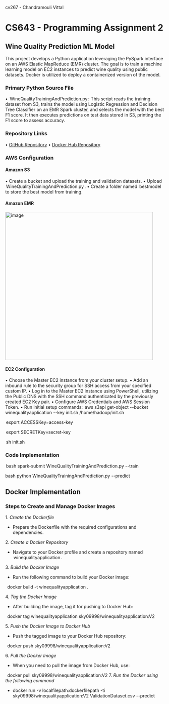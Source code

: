 cv267 - Chandramouli Vittal
# CS643 - Programming Assignment 2
## Wine Quality Prediction ML Model

This project develops a Python application leveraging the PySpark interface on an AWS Elastic MapReduce (EMR) cluster. The goal is to train a machine learning model on EC2 instances to predict wine quality using public datasets. Docker is utilized to deploy a containerized version of the model.

### Primary Python Source File

•⁠  ⁠⁠ WineQualityTrainingAndPrediction.py ⁠: This script reads the training dataset from S3, trains the model using Logistic Regression and Decision Tree Classifier on an EMR Spark cluster, and selects the model with the best F1 score. It then executes predictions on test data stored in S3, printing the F1 score to assess accuracy.

### Repository Links

•⁠  ⁠[GitHub Repository](https://github.com/sky09998/WineQualityApplication)
•⁠  ⁠[Docker Hub Repository](https://hub.docker.com/repository/docker/sky09998/winequalityapplication/)

### AWS Configuration

#### Amazon S3
•⁠  ⁠Create a bucket and upload the training and validation datasets.
•⁠  ⁠Upload ⁠ WineQualityTrainingAndPrediction.py ⁠.
•⁠  ⁠Create a folder named ⁠ bestmodel ⁠ to store the best model from training.

#### Amazon EMR
<img width="468" alt="image" src="https://github.com/sky09998/WineQualityApplication/assets/105906119/9f8b1437-83c5-4623-b808-7d6557dcc45a">


#### EC2 Configuration
•⁠  ⁠Choose the Master EC2 instance from your cluster setup.
•⁠  ⁠Add an inbound rule to the security group for SSH access from your specified custom IP.
•⁠  ⁠Log in to the Master EC2 instance using PowerShell, utilizing the Public DNS with the SSH command authenticated by the previously created EC2 Key pair.
•⁠  ⁠Configure AWS Credentials and AWS Session Token.
•⁠  ⁠Run initial setup commands:
  ⁠ aws s3api get-object --bucket winequalityapplication --key init.sh /home/hadoop/init.sh ⁠

  ⁠ export ACCESSKey=access-key

  ⁠ export SECRETKey=secret-key

  ⁠ sh init.sh ⁠


### Code Implementation

⁠ bash
spark-submit WineQualityTrainingAndPrediction.py --train


 bash
python WineQualityTrainingAndPrediction.py --predict
 ⁠
## Docker Implementation

### Steps to Create and Manage Docker Images

1.⁠ ⁠*Create the Dockerfile*
   - Prepare the Dockerfile with the required configurations and dependencies.

2.⁠ ⁠*Create a Docker Repository*
   - Navigate to your Docker profile and create a repository named ⁠ winequalityapplication ⁠.

3.⁠ ⁠*Build the Docker Image*
   - Run the following command to build your Docker image:
     
⁠      docker build -t winequalityapplication .
      ⁠

4.⁠ ⁠*Tag the Docker Image*
   - After building the image, tag it for pushing to Docker Hub:
     
⁠      docker tag winequalityapplication sky09998/winequalityapplication:V2
      ⁠

5.⁠ ⁠*Push the Docker Image to Docker Hub*
   - Push the tagged image to your Docker Hub repository:
     
⁠      docker push sky09998/winequalityapplication:V2
      ⁠

6.⁠ ⁠*Pull the Docker Image*
   - When you need to pull the image from Docker Hub, use:
     
⁠      docker pull sky09998/winequalityapplication:V2
7. *Run the Docker using the following command*
   - docker run -v localfilepath:dockerfilepath  -ti sky09998/winequalityapplication:V2 ValidationDataset.csv --predict
